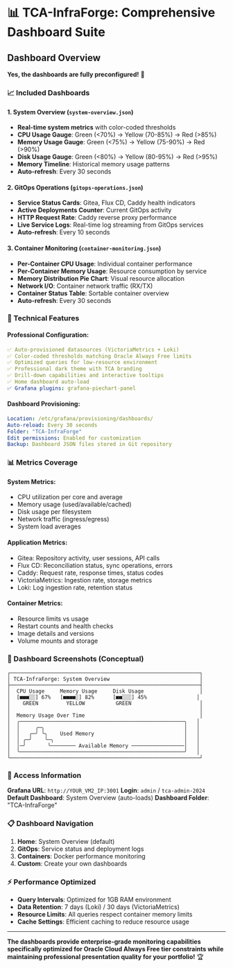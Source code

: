 # 📊 TCA-InfraForge: Comprehensive Dashboard Suite

## Dashboard Overview

**Yes, the dashboards are fully preconfigured!** 🎯

### 📈 Included Dashboards

#### 1. **System Overview** (`system-overview.json`)
- **Real-time system metrics** with color-coded thresholds
- **CPU Usage Gauge**: Green (<70%) → Yellow (70-85%) → Red (>85%)
- **Memory Usage Gauge**: Green (<75%) → Yellow (75-90%) → Red (>90%)
- **Disk Usage Gauge**: Green (<80%) → Yellow (80-95%) → Red (>95%)
- **Memory Timeline**: Historical memory usage patterns
- **Auto-refresh**: Every 30 seconds

#### 2. **GitOps Operations** (`gitops-operations.json`)
- **Service Status Cards**: Gitea, Flux CD, Caddy health indicators
- **Active Deployments Counter**: Current GitOps activity
- **HTTP Request Rate**: Caddy reverse proxy performance
- **Live Service Logs**: Real-time log streaming from GitOps services
- **Auto-refresh**: Every 10 seconds

#### 3. **Container Monitoring** (`container-monitoring.json`)
- **Per-Container CPU Usage**: Individual container performance
- **Per-Container Memory Usage**: Resource consumption by service
- **Memory Distribution Pie Chart**: Visual resource allocation
- **Network I/O**: Container network traffic (RX/TX)
- **Container Status Table**: Sortable container overview
- **Auto-refresh**: Every 30 seconds

### 🔧 Technical Features

#### Professional Configuration:
```yaml
✅ Auto-provisioned datasources (VictoriaMetrics + Loki)
✅ Color-coded thresholds matching Oracle Always Free limits
✅ Optimized queries for low-resource environment
✅ Professional dark theme with TCA branding
✅ Drill-down capabilities and interactive tooltips
✅ Home dashboard auto-load
✅ Grafana plugins: grafana-piechart-panel
```

#### Dashboard Provisioning:
```yaml
Location: /etc/grafana/provisioning/dashboards/
Auto-reload: Every 30 seconds
Folder: "TCA-InfraForge"
Edit permissions: Enabled for customization
Backup: Dashboard JSON files stored in Git repository
```

### 📊 Metrics Coverage

#### System Metrics:
- CPU utilization per core and average
- Memory usage (used/available/cached)
- Disk usage per filesystem
- Network traffic (ingress/egress)
- System load averages

#### Application Metrics:
- Gitea: Repository activity, user sessions, API calls
- Flux CD: Reconciliation status, sync operations, errors
- Caddy: Request rate, response times, status codes
- VictoriaMetrics: Ingestion rate, storage metrics
- Loki: Log ingestion rate, retention status

#### Container Metrics:
- Resource limits vs usage
- Restart counts and health checks
- Image details and versions
- Volume mounts and storage

### 🎨 Dashboard Screenshots (Conceptual)

```
┌─────────────────────────────────────────────────────────────┐
│ TCA-InfraForge: System Overview                             │
├─────────────────────────────────────────────────────────────┤
│  CPU Usage     Memory Usage     Disk Usage                  │
│  [■■■░░] 67%   [■■■■░] 82%      [■■░░░] 45%                │
│    GREEN         YELLOW          GREEN                      │
│                                                             │
│  Memory Usage Over Time                                     │
│  ╭─────────────────────────────────────────────────────╮   │
│  │     ╭─╮                                             │   │
│  │   ╭─╯ ╰╮    Used Memory                             │   │
│  │ ╭─╯    ╰─╮                                          │   │
│  │─╯       ╰──────── Available Memory ─────────────────│   │
│  ╰─────────────────────────────────────────────────────╯   │
└─────────────────────────────────────────────────────────────┘
```

### 🚀 Access Information

**Grafana URL**: `http://YOUR_VM2_IP:3001`
**Login**: `admin` / `tca-admin-2024`
**Default Dashboard**: System Overview (auto-loads)
**Dashboard Folder**: "TCA-InfraForge"

### 📋 Dashboard Navigation

1. **Home**: System Overview (default)
2. **GitOps**: Service status and deployment logs
3. **Containers**: Docker performance monitoring
4. **Custom**: Create your own dashboards

### ⚡ Performance Optimized

- **Query Intervals**: Optimized for 1GB RAM environment
- **Data Retention**: 7 days (Loki) / 30 days (VictoriaMetrics)
- **Resource Limits**: All queries respect container memory limits
- **Cache Settings**: Efficient caching to reduce resource usage

---

**The dashboards provide enterprise-grade monitoring capabilities specifically optimized for Oracle Cloud Always Free tier constraints while maintaining professional presentation quality for your portfolio!** 🏆